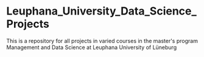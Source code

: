 # Leuphana_University_Data_Science_Projects
This is a repository for all projects in varied courses in the master's program Management and Data Science at Leuphana University of Lüneburg
